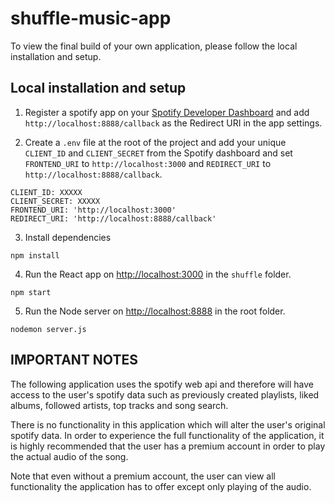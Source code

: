 # shuffle-music-app
To view the final build of your own application, please follow the local installation and setup.

## Local installation and setup
1) Register a spotify app on your [Spotify Developer Dashboard](https://developer.spotify.com/dashboard/) and add `http://localhost:8888/callback` as the Redirect URI in the app settings.

2) Create a `.env` file at the root of the project and add your unique `CLIENT_ID` and `CLIENT_SECRET` from the Spotify dashboard and set `FRONTEND_URI` to `http://localhost:3000` and `REDIRECT_URI` to `http://localhost:8888/callback`.

```shell
CLIENT_ID: XXXXX
CLIENT_SECRET: XXXXX
FRONTEND_URI: 'http://localhost:3000'
REDIRECT_URI: 'http://localhost:8888/callback'
```

3) Install dependencies
 ```shell
 npm install
 ```
4) Run the React app on <http://localhost:3000> in the `shuffle` folder.

 ```shell
 npm start
 ```
5) Run the Node server on <http://localhost:8888> in the root folder.

```shell
nodemon server.js
```

## IMPORTANT NOTES
The following application uses the spotify web api and therefore will have access to the user's spotify data such as previously created playlists, liked albums, followed artists, top tracks and song search.

There is no functionality in this application which will alter the user's original spotify data. In order to experience the full functionality of the application, it is highly recommended that the user has a premium account in order to play the actual audio of the song.

Note that even without a premium account, the user can view all functionality the application has to offer except only playing of the audio.
